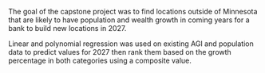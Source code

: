 The goal of the capstone project was to find locations outside of Minnesota that are likely to have population and wealth growth in coming years for a bank to build new locations in 2027.

Linear and polynomial regression was used on existing AGI and population data to predict values for 2027 then rank them based on the growth percentage in both categories using a composite value.

